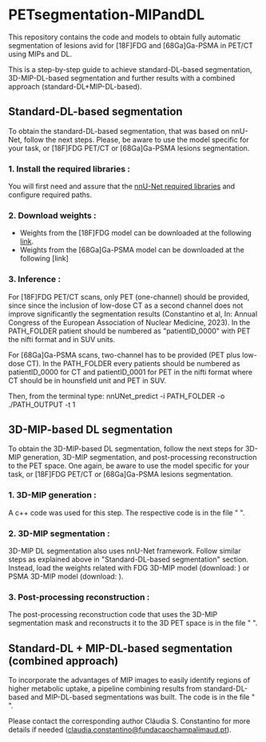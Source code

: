 # PETsegmentation-MIPandDL
This repository contains the code and models to obtain fully automatic segmentation of lesions avid for [18F]FDG and [68Ga]Ga-PSMA in PET/CT using MIPs and DL.

This is a step-by-step guide to achieve standard-DL-based segmentation, 3D-MIP-DL-based segmentation and further results with a combined approach (standard-DL+MIP-DL-based). 

## Standard-DL-based segmentation
To obtain the standard-DL-based segmentation, that was based on nnU-Net, follow the next steps. 
Please, be aware to use the model specific for your task, or [18F]FDG PET/CT or [68Ga]Ga-PSMA lesions segmentation. 

### 1. Install the required libraries : 
You will first need and assure that the [nnU-Net required libraries](https://github.com/MIC-DKFZ/nnUNet) and configure required paths.

### 2. Download weights : 
- Weights from the [18F]FDG model can be downloaded at the following [link](https://drive.google.com/drive/u/0/folders/1T02D1G6igx9eaFcgxzG0y0QBdp7Qg2gF).
- Weights from the [68Ga]Ga-PSMA model can be downloaded at the following [link]

### 3. Inference :
For [18F]FDG PET/CT scans, only PET (one-channel) should be provided, since since the inclusion of low-dose CT as a second channel does not improve significantly the segmentation results (Constantino et al, In: Annual Congress of the European Association of Nuclear Medicine, 2023).
In the PATH_FOLDER patient should be numbered as "patientID_0000" with PET the nifti format and in SUV units.

For [68Ga]Ga-PSMA scans, two-channel has to be provided (PET plus low-dose CT). 
In the PATH_FOLDER every patients should be numbered as patientID_0000 for CT and patientID_0001 for PET in the nifti format where CT should be in hounsfield unit and PET in SUV.

Then, from the terminal type:
nnUNet_predict -i PATH_FOLDER -o ./PATH_OUTPUT -t 1


## 3D-MIP-based DL segmentation 
To obtain the 3D-MIP-based DL segmentation, follow the next steps for 3D-MIP generation, 3D-MIP segmentation, and post-processing reconstruction to the PET space.
One again, be aware to use the model specific for your task, or [18F]FDG PET/CT or [68Ga]Ga-PSMA lesions segmentation. 

### 1. 3D-MIP generation : 
A c++ code was used for this step. The respective code is in the file "    ". 

### 2. 3D-MIP segmentation : 
3D-MIP DL segmentation also uses nnU-Net framework. Follow similar steps as explained above in "Standard-DL-based segmentation" section. 
Instead, load the weights related with FDG 3D-MIP model (download:     ) or PSMA 3D-MIP model (download:      ). 

### 3. Post-processing reconstruction  :
The post-processing reconstruction code that uses the 3D-MIP segmentation mask and reconstructs it to the 3D PET space is in the file "        ".


## Standard-DL + MIP-DL-based segmentation (combined approach)
To incorporate the advantages of MIP images to easily identify regions of higher metabolic uptake, a pipeline combining results from standard-DL-based and MIP-DL-based segmentations was built. The code is in the file " ". 



Please contact the corresponding author Cláudia S. Constantino for more details if needed (claudia.constantino@fundacaochampalimaud.pt).
